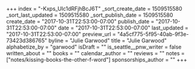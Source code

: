 +++
index = "-Kxps_UIc1dRFjhBcJ6T"
_sort_create_date = 1509515580
_sort_last_updated = 1509515580
_sort_publish_date = 1509515580
create_date = "2017-10-31T22:53:00-07:00"
publish_date = "2017-10-31T22:53:00-07:00"
date = "2017-10-31T22:53:00-07:00"
last_updated = "2017-10-31T22:53:00-07:00"
preview_url = "4a5cf775-5f95-40ab-9f3e-73423d386765"
byline = "Julie Garwood"
title = "Julie Garwood"
alphabetize_by = "garwood"
isDraft = ""
is_seattle__pnw_writer = false
written_about = ""
books = ""
calendar_author = ""
reviews = ""
notes = ["notes/kissing-books-the-other-f-word"]
sponsorships_author = ""
+++
